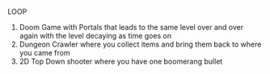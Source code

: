 LOOP

1. Doom Game with Portals that leads to the same level over and over again with the level decaying as time goes on
2. Dungeon Crawler where you collect items and bring them back to where you came from
3. 2D Top Down shooter where you have one boomerang bullet
